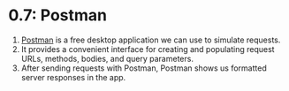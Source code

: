 # 0.7: Postman

1. [Postman](https://www.postman.com/) is a free desktop application we can use to simulate requests.
2. It provides a convenient interface for creating and populating request URLs, methods, bodies, and query parameters.
3. After sending requests with Postman, Postman shows us formatted server responses in the app.

